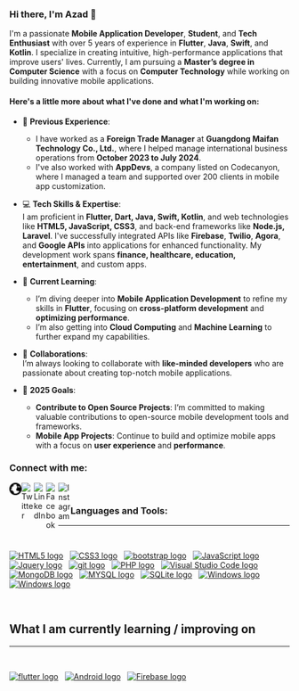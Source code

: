 ### Hi there, I'm Azad 👋 

I'm a passionate **Mobile Application Developer**, **Student**, and **Tech Enthusiast** with over 5 years of experience in **Flutter**, **Java**, **Swift**, and **Kotlin**. I specialize in creating intuitive, high-performance applications that improve users' lives. Currently, I am pursuing a **Master’s degree in Computer Science** with a focus on **Computer Technology** while working on building innovative mobile applications.

#### Here's a little more about what I've done and what I'm working on:

- 💼 **Previous Experience**:  
  - I have worked as a **Foreign Trade Manager** at **Guangdong Maifan Technology Co., Ltd.**, where I helped manage international business operations from **October 2023 to July 2024**.
  - I've also worked with **AppDevs**, a company listed on Codecanyon, where I managed a team and supported over 200 clients in mobile app customization.

- 💻 **Tech Skills & Expertise**:  
  I am proficient in **Flutter, Dart, Java, Swift, Kotlin**, and web technologies like **HTML5, JavaScript, CSS3**, and back-end frameworks like **Node.js, Laravel**. I've successfully integrated APIs like **Firebase**, **Twilio**, **Agora**, and **Google APIs** into applications for enhanced functionality. My development work spans **finance, healthcare, education, entertainment**, and custom apps.

- 🌱 **Current Learning**:  
  - I’m diving deeper into **Mobile Application Development** to refine my skills in **Flutter**, focusing on **cross-platform development** and **optimizing performance**.  
  - I’m also getting into **Cloud Computing** and **Machine Learning** to further expand my capabilities.

- 👯 **Collaborations**:  
  I’m always looking to collaborate with **like-minded developers** who are passionate about creating top-notch mobile applications.

- 🥅 **2025 Goals**:  
  - **Contribute to Open Source Projects**: I’m committed to making valuable contributions to open-source mobile development tools and frameworks.
  - **Mobile App Projects**: Continue to build and optimize mobile apps with a focus on **user experience** and **performance**.


### Connect with me:

[<img align="left" alt="" width="22px" src="https://raw.githubusercontent.com/iconic/open-iconic/master/svg/globe.svg" />][website]
[<img align="left" alt="Twitter" width="22px" src="https://cdn.jsdelivr.net/npm/simple-icons@v3/icons/twitter.svg" />][twitter]
[<img align="left" alt="LinkedIn" width="22px" src="https://cdn.jsdelivr.net/npm/simple-icons@v3/icons/linkedin.svg" />][linkedin]
[<img align="left" alt="Facebook" width="22px" src="https://cdn.jsdelivr.net/npm/simple-icons@v3/icons/facebook.svg" />][Facebook]
[<img align="left" alt="Instagram" width="22px" src="https://cdn.jsdelivr.net/npm/simple-icons@v3/icons/instagram.svg" />][instagram]

<br />

### Languages and Tools:


<hr/>
<br>
<a name="learning-now"></a>

[<img src="https://img.shields.io/badge/HTML5-282C34?logo=html5&logoColor=E34F26" alt="HTML5 logo" title="HTML5" height="25" />][tech_tools_anchor]
&nbsp;
[<img src="https://img.shields.io/badge/CSS3-282C34?logo=css3&logoColor=1572B6" alt="CSS3 logo" title="CSS3" height="25" />][tech_tools_anchor]
&nbsp;
[<img src="https://img.shields.io/badge/Botstrap-282C34?logo=bootstrap&logoColor=6F0FF4" alt="bootstrap logo" title="Bootstrap" height="25" />][tech_tools_anchor]
&nbsp;
[<img src="https://img.shields.io/badge/JavaScript-282C34?logo=javascript&logoColor=F7DF1E" alt="JavaScript logo" title="JavaScript" height="25" />][tech_tools_anchor]
&nbsp;
[<img src="https://img.shields.io/badge/Jquery-282C34?logo=jquery&logoColor=11548A" alt="Jquery logo" title="Jquery" height="25" />][tech_tools_anchor]
&nbsp;
[<img src="https://img.shields.io/badge/git-282C34?logo=git&logoColor=F05032" alt="git logo" title="git" height="25" />][tech_tools_anchor]
&nbsp;
[<img src="https://img.shields.io/badge/PHP-282C34?logo=php&logoColor=5F649F" alt="PHP logo" title="PHP" height="25" />][tech_tools_anchor]
&nbsp;
[<img src="https://img.shields.io/badge/VS Code-282C34?logo=visual-studio-code&logoColor=007ACC" alt="Visual Studio Code logo" title="Visual Studio Code" height="25" />][tech_tools_anchor]
&nbsp;
[<img src="https://img.shields.io/badge/MongoDB-282C34?logo=mongodb&logoColor=47A248" alt="MongoDB logo" title="MongoDB" height="25" />][tech_tools_anchor]
&nbsp;
[<img src="https://img.shields.io/badge/MYSQL-282C34?logo=mysql&logoColor=FFBA66" alt="MYSQL logo" title="MYSQL" height="25" />][tech_tools_anchor]
&nbsp;
[<img src="https://img.shields.io/badge/SQLite-282C34?logo=sqlite&logoColor=1887CD" alt="SQLite logo" title="SQLite" height="25" />][tech_tools_anchor]
&nbsp;
[<img src="https://img.shields.io/badge/Windows-282C34?logo=windows&logoColor=046FC9" alt="Windows logo" title="Windows" height="25" />][tech_tools_anchor]
&nbsp;
[<img src="https://img.shields.io/badge/linux-OS-brightgreen" alt="Windows logo" title="Windows" height="25" />][tech_tools_anchor]
&nbsp;

<br/>
<a name="learning-next"></a>


## What I am currently learning / improving on

<hr/>
<br>


[<img src="https://img.shields.io/badge/Flutter-282C34?logo=flutter&logoColor=02569B" alt="flutter logo" title="flutter" height="25" />][learning_next_anchor]
&nbsp;
[<img src="https://img.shields.io/badge/Android-282C34?logo=Android&logoColor=3BD982" alt="Android logo" title="Android" height="25" />][learning_next_anchor]
&nbsp;
[<img src="https://img.shields.io/badge/Firebase-282C34?logo=firebase&logoColor=FFCA28" alt="Firebase logo" title="Firebase" height="25" />][learning_now_anchor]
&nbsp;




[tech_tools_anchor]: #mdazadhossain95--
[learning_now_anchor]: #learning-now
[learning_next_anchor]: #learning-next


[website]: https://devazad.herokuapp.com/
[twitter]: https://twitter.com/mdazadhossain95
[instagram]: https://www.instagram.com/azadofficial01/
[facebook]: https://www.facebook.com/Azadhossain95
[linkedin]: https://www.linkedin.com/in/azadhossain-tutul/

